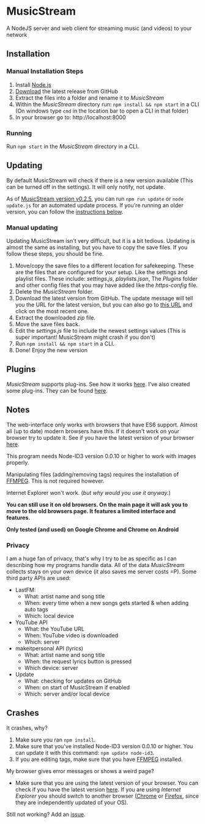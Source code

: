 # MusicStream
A NodeJS server and web client for streaming music (and videos) to your network

## Installation

### Manual Installation Steps
1. Install [Node.js](https://nodejs.org/en/download/)
2. [Download](https://github.com/jantje19/MusicStream/releases/latest/) the latest release from GitHub
3. Extract the files into a folder and rename it to *MusicStream*
4. Within the *MusicStream* directory run: `npm install && npm start` in a CLI (On windows type `cmd` in the location bar to open a CLI in that folder)
5. In your browser go to: http://localhost:8000

### Running
Run `npm start` in the *MusicStream* directory in a CLI.

## Updating
By default MusicStream will check if there is a new version available (This can be turned off in the settings). It will only notify, not update.

As of [MusicStream version v0.2.5](https://github.com/Jantje19/MusicStream/releases/tag/v0.2.5), you can run `npm run update` or `node update.js` for an automated update process.
If you're running an older version, you can follow the [instructions below](#manual-updating).

### Manual updating
Updating MusicStream isn't very difficult, but it is a bit tedious.
Updating is almost the same as installing, but you have to copy the save files.
If you follow these steps, you should be fine.
1. Move/copy the save files to a different location for safekeeping. These are the files that are configured for your setup. Like the settings and playlist files. These include: *settings.js*, *playlists.json*, The *Plugins* folder and other config files that you may have added like the *https-config* file.
2. Delete the *MusicStream* folder.
3. Download the latest version from GitHub. The update message will tell you the URL for the latest version, but you can also go to [this URL](https://github.com/Jantje19/MusicStream/releases/latest) and click on the most recent one.
4. Extract the downloaded *zip* file.
5. Move the save files back.
6. Edit the *settings.js* file to include the newest settings values (This is super important! MusicStream might crash if you don't)
7. Run `npm install && npm start` in a CLI.
8. Done! Enjoy the new version

## Plugins
*MusicStream* supports plug-ins. See how it works [here](https://github.com/jantje19/MusicStream-Plugins/).
I've also created some plug-ins. They can be found [here](https://github.com/Jantje19/MusicStream-Plugins/tree/master/MyPlugins).

## Notes
The web-interface only works with browsers that have ES6 support. Almost all (up to date) modern browsers have this. If it doesn't work on your browser try to update it. See if you have the latest version of your browser [here](https://updatemybrowser.org/).

This program needs Node-ID3 version 0.0.10 or higher to work with images properly.

Manipulating files (adding/removing tags) requires the installation of [FFMPEG](https://www.ffmpeg.org/download.html). This is not required however.

Internet Explorer won't work. (*but why would you use it anyway.*)

**You can still use it on old browsers. On the main page it will ask you to move to the old browsers page. It features a limited interface and features.**

**Only tested (and used) on Google Chrome and Chrome on Android**

### Privacy
I am a huge fan of privacy, that's why I try to be as specific as I can describing how my programs handle data. All of the data *MusicStream* collects stays on your own device (it also saves me server costs =P).
Some third party APIs are used:
- LastFM:
	- What: artist name and song title
	- When: every time when a new songs gets started & when adding auto tags
	- Which: local device
- YouTube API
	- What: the YouTube URL
	- When: YouTube video is downloaded
	- Which: server
- makeitpersonal API (lyrics)
	- What: artist name and song title
	- When: the request lyrics button is pressed
	- Which device: server
- Update
	- What: checking for updates on GitHub
	- When: on start of MusicStream if enabled
	- Which: server and/or local device

## Crashes

It crashes, why?

1. Make sure you ran `npm install`.
2. Make sure that you've installed Node-ID3 version 0.0.10 or higher. You can update it with this command: `npm update node-id3`.
3. If you are editing tags, make sure that you have [FFMPEG](https://www.ffmpeg.org/download.html) installed.

My browser gives error messages or shows a weird page?

- Make sure that you are using the latest version of your browser. You can check if you have the latest version [here](https://updatemybrowser.org/). If you are using *Internet Explorer* you should switch to another browser ([Chrome](https://www.google.com/chrome/browser) or [Firefox](https://www.mozilla.org/firefox/), since they are independently updated of your OS).

Still not working? Add an [issue](https://github.com/Jantje19/MusicStream/issues).
